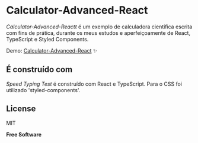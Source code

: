 #  Calculator-Advanced-React


*Calculator-Advanced-Reactt* é um exemplo de calculadora científica escrita com fins de prática, durante os meus estudos e aperfeiçoamente de React, TypeScript e Styled Components. 

Demo: [Calculator-Advanced-React](https://calculator-advanced-react.vercel.app/) ✨


## É construído com 

*Speed Typing Test* é construído com React e TypeScript. 
Para o CSS foi utilizado 'styled-components'. 


## License

MIT

**Free Software**

